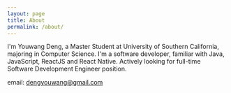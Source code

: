 ```yaml
---
layout: page
title: About
permalink: /about/
---
```


I'm Youwang Deng, a Master Student at University of Southern California, majoring in Computer Science. I'm a software developer, familiar with Java, JavaScript, ReactJS and React Native. Actively looking for full-time Software Development Engineer position.

email: dengyouwang@gmail.com
